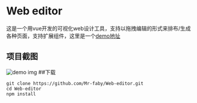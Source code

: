 # Web editor
这是一个用vue开发的可视化web设计工具，支持以拖拽编辑的形式来排布/生成各种页面，支持扩展组件，这里是一个[demo地址](https://mr-faby.github.io/Web-editor/dist)
## 项目截图
![demo img](https://raw.githubusercontent.com/Mr-faby/Web-editor/main/src/asset/img/domo.PNG)
##下载
```
git clone https://github.com/Mr-faby/Web-editor.git
cd Web-editor
npm install
```
